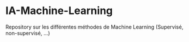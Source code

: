# IA-Machine-Learning
Repository sur les différentes méthodes de Machine Learning (Supervisé, non-supervisé, ...)
